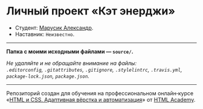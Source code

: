 # Личный проект «Кэт энерджи»

* Студент: [Марусик Александр](aloistitor@gmail.com).
* Наставник: `Неизвестно`.

---

**Папка с моими исходными файлами — `source/`.**


_Не удаляйте и не обращайте внимание на файлы:_<br>
_`.editorconfig`, `.gitattributes`, `.gitignore`, `.stylelintrc`, `.travis.yml`, `package-lock.json`, `package.json`._

---

Репозиторий создан для обучения на профессиональном онлайн‑курсе «[HTML и CSS. Адаптивная вёрстка и автоматизация](https://htmlacademy.ru/intensive/adaptive)» от [HTML Academy](https://htmlacademy.ru).
